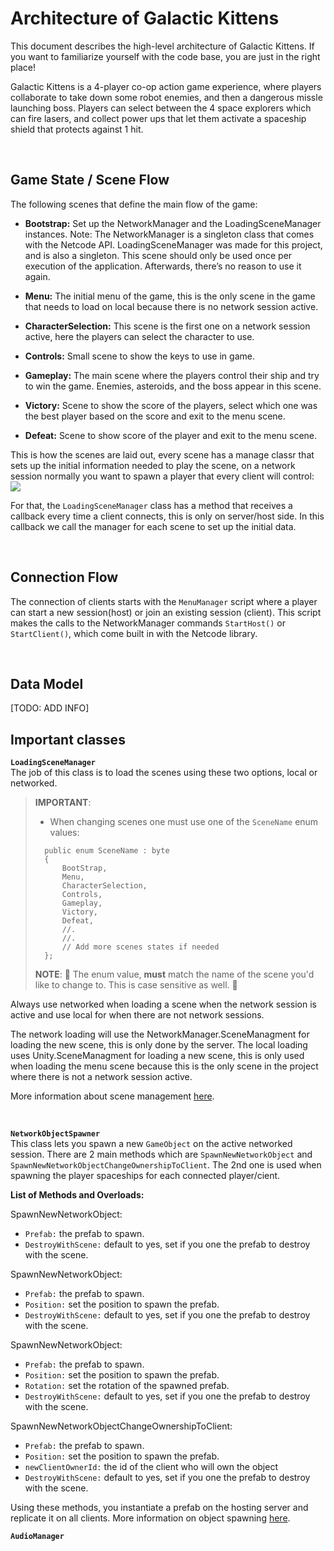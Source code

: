 # Architecture of Galactic Kittens
This document describes the high-level architecture of Galactic Kittens.
If you want to familiarize yourself with the code base, you are just in the right place!

Galactic Kittens is a 4-player co-op action game experience, where players collaborate to take down some robot enemies, and then a dangerous missle launching boss. Players can select between the 4 space explorers which can fire lasers, and collect power ups that let them activate a spaceship shield that protects against 1 hit.

<br>

## Game State / Scene Flow
The following scenes that define the main flow of the game:

* **Bootstrap:** Set up the NetworkManager  and the LoadingSceneManager instances. Note: The NetworkManager is a singleton class that comes with the Netcode API. LoadingSceneManager was made for this project, and is also a singleton. This scene should only be used once per execution of the application. Afterwards, there’s no reason to use it again. 

* **Menu:** The initial menu of the game, this is the only scene in the game that needs to load on local because there is no network session active.

* **CharacterSelection:** This scene is the first one on a network session active, here the players can select the character to use.

* **Controls:** Small scene to show the keys to use in game.

* **Gameplay:** The main scene where the players control their ship and try to win the game. Enemies, asteroids, and the boss appear in this scene.

* **Victory:** Scene to show the score of the players, select which one was the best player based on the score and exit to the menu scene.

* **Defeat:** Scene to show score of the player and exit to the menu scene.

This is how the scenes are laid out, every scene has a manage classr that sets up the initial information needed to play the scene, on a network session normally you want to spawn a player that every client will control:<br>
![](Documentation/Images/listOfMainScenes.png)


For that, the `LoadingSceneManager` class has a method that receives a callback every time a client connects, this is only on server/host side. In this callback we call the manager for each scene to set up the initial data.

<br>

## Connection Flow
The connection of clients starts with the `MenuManager` script where a player can start a new session(host) or join an existing session (client). This script makes the calls to the NetworkManager commands `StartHost()` or `StartClient()`, which come built in with the Netcode library.

<br>

## Data Model
[TODO: ADD INFO]

## Important classes

**`LoadingSceneManager`**<br>
The job of this class is to load the scenes using these two options, local or networked.

> __IMPORTANT__:
> - When changing scenes one must use one of the `SceneName` enum values:
> ```
>   public enum SceneName : byte
>   {
>       BootStrap,
>       Menu,
>       CharacterSelection,
>       Controls,
>       Gameplay,
>       Victory,
>       Defeat,
>       //.
>       //.
>       // Add more scenes states if needed
>   };
>```
> **NOTE**: 🚨 The enum value, **must** match the name of the scene you'd like to change to. This is case sensitive as well. 🚨



Always use networked when loading a scene when the network session is active and use local for when there are not network sessions. 

The network loading will use the NetworkManager.SceneManagment for loading the new scene, this is only done by the server. The local loading uses Unity.SceneManagment for loading a new scene,  this is only used when loading the menu scene because this is the only scene in the project where there is not a network session active.

More information about scene management [here](https://docs-multiplayer.unity3d.com/docs/basics/scene-management).

<br>

**`NetworkObjectSpawner`**<br>
This class lets you spawn a new `GameObject` on the active networked session. There are 2 main methods which are `SpawnNewNetworkObject` and `SpawnNewNetworkObjectChangeOwnershipToClient`. The 2nd one is used when spawning the player spaceships for each connected player/cient.

**List of Methods and Overloads:**

SpawnNewNetworkObject:
* `Prefab:` the prefab to spawn.
* `DestroyWithScene:` default to yes, set if you one the prefab to destroy with the scene.

SpawnNewNetworkObject:
* `Prefab:` the prefab to spawn.
* `Position:` set the position to spawn the prefab.
* `DestroyWithScene:` default to yes, set if you one the prefab to destroy with the scene.

SpawnNewNetworkObject:
* `Prefab:` the prefab to spawn.
* `Position:` set the position to spawn the prefab.
* `Rotation:` set the rotation of the spawned prefab.
* `DestroyWithScene:` default to yes, set if you one the prefab to destroy with the scene.

SpawnNewNetworkObjectChangeOwnershipToClient:

* `Prefab:` the prefab to spawn.
* `Position:` set the position to spawn the prefab.
* `newClientOwnerId:` the id of the client who will own the object
* `DestroyWithScene:` default to yes, set if you one the prefab to destroy with the scene.

Using these methods, you instantiate a prefab on the hosting server and replicate it on all clients. More information on object spawning [here](https://docs-multiplayer.unity3d.com/docs/basics/object-spawning).

**`AudioManager`**<br>